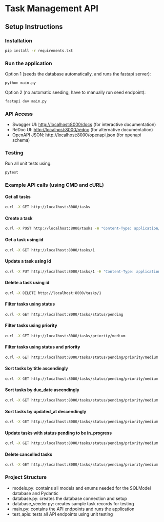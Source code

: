 # Task Management API

## Setup Instructions

### Installation

```bash
pip install -r requirements.txt
```

### Run the application
Option 1 (seeds the database automatically, and runs the fastapi server): 
```bash
python main.py 
```
Option 2 (no automatic seeding, have to manually run seed endpoint):
```bash
fastapi dev main.py 
```

### API Access
- Swagger UI: [http://localhost:8000/docs](http://localhost:8000/docs) (for interactive documentation)
- ReDoc UI: [http://localhost:8000/redoc](http://localhost:8000/redoc) (for alternative documentation)
- OpenAPI JSON: [http://localhost:8000/openapi.json](http://localhost:8000/openapi.json) (for openapi schema)

### Testing
Run all unit tests using:
```bash
pytest
```

### Example API calls (using CMD and cURL)

#### Get all tasks
```bash
curl -X GET http://localhost:8000/tasks
```
#### Create a task
```bash
curl -X POST http://localhost:8000/tasks -H "Content-Type: application/json" -d "{\"title\": \"Sample Task\", \"priority\": \"high\"}"
```

#### Get a task using id
```bash
curl -X GET http://localhost:8000/tasks/1
```

#### Update a task using id
```bash
curl -X PUT http://localhost:8000/tasks/1 -H "Content-Type: application/json" -d "{\"description\": \"New description\", \"status\": \"completed\"}"
```

#### Delete a task using id
```bash
curl -X DELETE http://localhost:8000/tasks/1
```

#### Filter tasks using status
```bash
curl -X GET http://localhost:8000/tasks/status/pending
```

#### Filter tasks using priority
```bash
curl -X GET http://localhost:8000/tasks/priority/medium
```

#### Filter tasks using status and priority
```bash
curl -X GET http://localhost:8000/tasks/status/pending/priority/medium
```

#### Sort tasks by title ascendingly
```bash
curl -X GET http://localhost:8000/tasks/status/pending/priority/medium
```

#### Sort tasks by due_date ascendingly
```bash
curl -X GET http://localhost:8000/tasks/status/pending/priority/medium
```

#### Sort tasks by updated_at descendingly
```bash
curl -X GET http://localhost:8000/tasks/status/pending/priority/medium
```

#### Update tasks with status pending to be in_progress
```bash
curl -X GET http://localhost:8000/tasks/status/pending/priority/medium
```

#### Delete cancelled tasks
```bash
curl -X GET http://localhost:8000/tasks/status/pending/priority/medium
```

### Project Structure
- models.py: contains all models and enums needed for the SQLModel database and Pydantic
- database.py: creates the database connection and setup
- database_seeder.py: creates sample task records for testing
- main.py: contains the API endpoints and runs the application
- test_apis: tests all API endpoints using unit testing